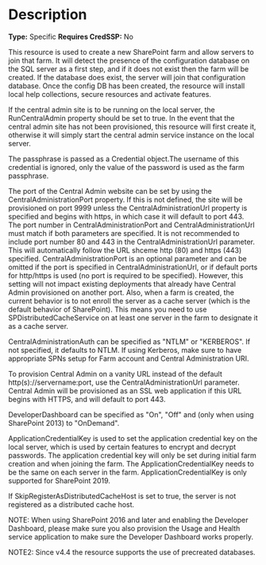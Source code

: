 # Description

**Type:** Specific
**Requires CredSSP:** No

This resource is used to create a new SharePoint farm and allow servers to
join that farm. It will detect the presence of the configuration database
on the SQL server as a first step, and if it does not exist then the farm
will be created. If the database does exist, the server will join that
configuration database. Once the config DB has been created, the
resource will install local help collections, secure resources and activate
features.

If the central admin site is to be running on the local server, the
RunCentralAdmin property should be set to true. In the event that the central
admin site has not been provisioned, this resource will first create it,
otherwise it will simply start the central admin service instance on the
local server.

The passphrase is passed as a Credential object.The username of this
credential is ignored, only the value of the password is used as the farm
passphrase.

The port of the Central Admin website can be set by using the
CentralAdministrationPort property. If this is not defined, the site will be
provisioned on port 9999 unless the CentralAdministrationUrl property is
specified and begins with https, in which case it will default to port 443.
The port number in CentralAdministrationPort and CentralAdministrationUrl must
match if both parameters are specified. It is not recommended to include port
number 80 and 443 in the CentralAdministrationUrl parameter. This will
automatically follow the URL shceme http (80) and https (443) specified.
CentralAdministrationPort is an optional parameter and can be omitted if the
port is specified in CentralAdministrationUrl, or if default ports for
http/https is used (no port is required to be specified).
However, this setting will not impact existing deployments that already have
Central Admin provisioned on another port. Also, when a farm is created, the
current behavior is to not enroll the server as a cache server (which is the
default behavior of SharePoint). This means you need to use
SPDistributedCacheService on at least one server in the farm to designate it
as a cache server.

CentralAdministrationAuth can be specified as "NTLM" or "KERBEROS". If not
specified, it defaults to NTLM. If using Kerberos, make sure to have
appropriate SPNs setup for Farm account and Central Administration URI.

To provision Central Admin on a vanity URL instead of the default
http(s)://servername:port, use the CentralAdministrationUrl parameter.
Central Admin will be provisioned as an SSL web application if this URL
begins with HTTPS, and will default to port 443.

DeveloperDashboard can be specified as "On", "Off" and (only when using
SharePoint 2013) to "OnDemand".

ApplicationCredentialKey is used to set the application credential key on the
local server, which is used by certain features to encrypt and decrypt passwords.
The application credential key will only be set during initial farm creation and
when joining the farm. The ApplicationCredentialKey needs to be the same on each
server in the farm. ApplicationCredentialKey is only supported for SharePoint 2019.

If SkipRegisterAsDistributedCacheHost is set to true, the server is not registered
as a distributed cache host.

NOTE:
When using SharePoint 2016 and later and enabling the Developer Dashboard,
please make sure you also provision the Usage and Health service application
to make sure the Developer Dashboard works properly.

NOTE2:
Since v4.4 the resource supports the use of precreated databases.
